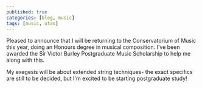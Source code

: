```yaml
---
published: true
categories: [blog, music]
tags: [music, utas]
---
```

Pleased to announce that I will be returning to the Conservatorium of Music this year, doing an Honours degree in musical composition. I've been awarded the Sir Victor Burley Postgraduate Music Scholarship to help me along with this.

My exegesis will be about extended string techniques- the exact specifics are still to be decided, but I'm excited to be starting postgraduate study!
